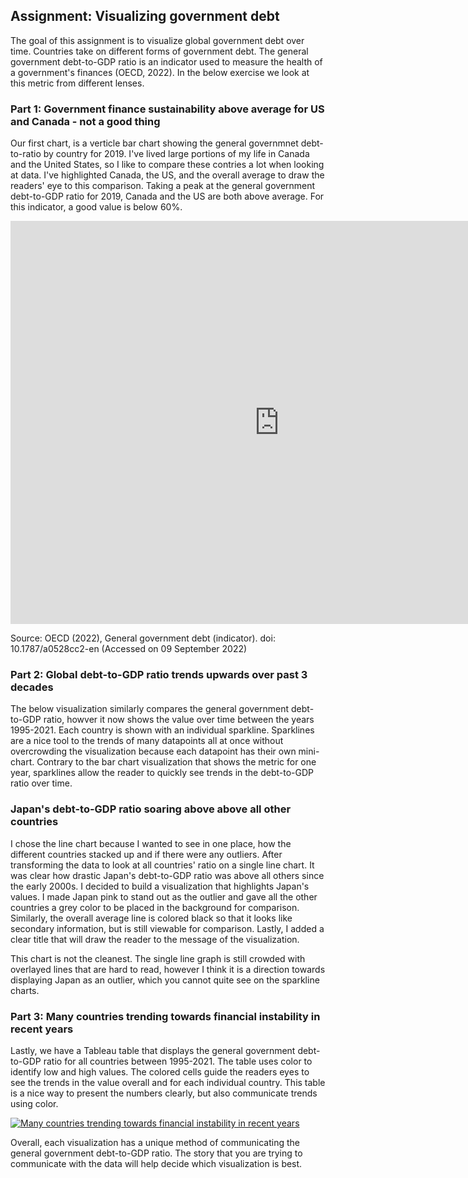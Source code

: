 ## Assignment: Visualizing government debt
The goal of this assignment is to visualize global government debt over time. Countries take on different forms of government debt. The general government debt-to-GDP ratio is an indicator used to measure the health of a government's finances (OECD, 2022). In the below exercise we look at this metric from different lenses.   

### Part 1: Government finance sustainability above average for US and Canada - not a good thing
Our first chart, is a verticle bar chart showing the general governmnet debt-to-ratio by country for 2019. I've lived large portions of my life in Canada and the United States, so I like to compare these contries a lot when looking at data. I've highlighted Canada, the US, and the overall average to draw the readers' eye to this comparison. Taking a peak at the general government debt-to-GDP ratio for 2019, Canada and the US are both above average. For this indicator, a good value is below 60%. 

<iframe src="https://data.oecd.org/chart/6ObY" width="860" height="645" style="border: 0" mozallowfullscreen="true" webkitallowfullscreen="true" allowfullscreen="true"><a href="https://data.oecd.org/chart/6ObY" target="_blank">OECD Chart: General government debt, Total, % of GDP, Annual, 2019</a></iframe>

Source: OECD (2022), General government debt (indicator). doi: 10.1787/a0528cc2-en (Accessed on 09 September 2022)

### Part 2: Global debt-to-GDP ratio trends upwards over past 3 decades
The below visualization similarly compares the general government debt-to-GDP ratio, howver it now shows the value over time between the years 1995-2021. Each country is shown with an individual sparkline. Sparklines are a nice tool to the trends of many datapoints all at once without overcrowding the visualization because each datapoint has their own mini-chart. Contrary to the bar chart visualization that shows the metric for one year, sparklines allow the reader to quickly see trends in the debt-to-GDP ratio over time. 

<div class="flourish-embed flourish-chart" data-src="visualisation/11143867"><script src="https://public.flourish.studio/resources/embed.js"></script></div>

### Japan's debt-to-GDP ratio soaring above above all other countries
I chose the line chart because I wanted to see in one place, how the different countries stacked up and if there were any outliers. After transforming the data to look at all countries' ratio on a single line chart. It was clear how drastic Japan's debt-to-GDP ratio was above all others since the early 2000s. I decided to build a visualization that highlights Japan's values. I made Japan pink to stand out as the outlier and gave all the other countries a grey color to be placed in the background for comparison. Similarly, the overall average line is colored black so that it looks like secondary information, but is still viewable for comparison. Lastly, I added a clear title that will draw the reader to the message of the visualization. 

This chart is not the cleanest. The single line graph is still crowded with overlayed lines that are hard to read, however I think it is a direction towards displaying Japan as an outlier, which you cannot quite see on the sparkline charts. 

<div class="flourish-embed flourish-chart" data-src="visualisation/11143960"><script src="https://public.flourish.studio/resources/embed.js"></script></div>

### Part 3: Many countries trending towards financial instability in recent years
Lastly, we have a Tableau table that displays the general government debt-to-GDP ratio for all countries between 1995-2021. The table uses color to identify low and high values. The colored cells guide the readers eyes to see the trends in the value overall and for each individual country. This table is a nice way to present the numbers clearly, but also communicate trends using color. 

<div class='tableauPlaceholder' id='viz1662922172861' style='position: relative'><noscript><a href='#'><img alt='Many countries trending towards financial instability in recent years ' src='https:&#47;&#47;public.tableau.com&#47;static&#47;images&#47;Go&#47;Govtdept-to-GDPratioWorkbook&#47;Sheet1&#47;1_rss.png' style='border: none' /></a></noscript><object class='tableauViz'  style='display:none;'><param name='host_url' value='https%3A%2F%2Fpublic.tableau.com%2F' /> <param name='embed_code_version' value='3' /> <param name='site_root' value='' /><param name='name' value='Govtdept-to-GDPratioWorkbook&#47;Sheet1' /><param name='tabs' value='no' /><param name='toolbar' value='yes' /><param name='static_image' value='https:&#47;&#47;public.tableau.com&#47;static&#47;images&#47;Go&#47;Govtdept-to-GDPratioWorkbook&#47;Sheet1&#47;1.png' /> <param name='animate_transition' value='yes' /><param name='display_static_image' value='yes' /><param name='display_spinner' value='yes' /><param name='display_overlay' value='yes' /><param name='display_count' value='yes' /><param name='language' value='en-US' /></object></div><script type='text/javascript'> var divElement = document.getElementById('viz1662922172861'); var vizElement = divElement.getElementsByTagName('object')[0];                    vizElement.style.width='100%'; vizElement.style.height=(divElement.offsetWidth*0.75)+'px'; var scriptElement = document.createElement('script');                    scriptElement.src = 'https://public.tableau.com/javascripts/api/viz_v1.js'; vizElement.parentNode.insertBefore(scriptElement, vizElement); </script>


Overall, each visualization has a unique method of communicating the general government debt-to-GDP ratio. The story that you are trying to communicate with the data will help decide which visualization is best. 
